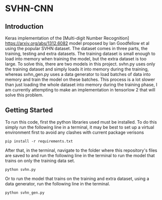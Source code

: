 # SVHN-CNN
## Introduction
Keras implementation of the [Multi-digit Number Recognition] https://arxiv.org/abs/1312.6082 model proposed by Ian Goodfellow et al using the popular SVHN dataset. 
The dataset comes in three parts, the training, testing and extra datasets. The training dataset is small enough to load into memory when training the model, but the extra dataset is too large. To solve this, there are two models in this project. svhn.py uses only the training dataset and simply loads it into memory during the training, whereas svhn_gen.py uses a data generator to load batches of data into memory and train the model on these batches. This process is a lot slower than just loading the whole dataset into memory during the training phase, I am currently attempting to make an implementation in tensorlow 2 that will solve this problem.

## Getting Started
To run this code, first the python libraries used must be installed. To do this simply run the following line in a terminal, it may be best to set up a virtual environment first to avoid any clashes with current package verisons
```
pip install -r requirements.txt
```
After that, in the terminal, navigate to the folder where this repository's files are saved to and run the following line in the terminal to run the model that trains on only the training data set.
```
python svhn.py
```
Or to run the model that trains on the training and extra dataset, using a data generator, run the following line in the terminal.
```
python svhn_gen.py
```
